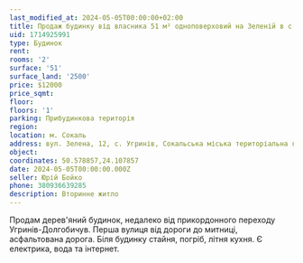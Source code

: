 ```yaml
---
last_modified_at: 2024-05-05T00:00:00+02:00
title: Продаж будинку від власника 51 м² одноповерховий на Зеленій в с. Угринів
uid: 1714925991
type: Будинок
rent:
rooms: '2'
surface: '51'
surface_land: '2500'
price: $12000
price_sqmt:
floor:
floors: '1'
parking: Прибудинкова територія
region:
location: м. Сокаль
address: вул. Зелена, 12, с. Угринів, Сокальська міська територіальна громада
object:
coordinates: 50.578857,24.107857
date: 2024-05-05T00:00:00.000Z
seller: Юрій Бойко
phone: 380936639285
description: Вторинне житло
---
```


Продам дерев'яний будинок, недалеко від прикордонного переходу Угринів-Долгобичув. Перша вулиця від дороги до митниці, асфальтована дорога. Біля будинку стайня, погріб, літня кухня. Є електрика, вода та інтернет.
